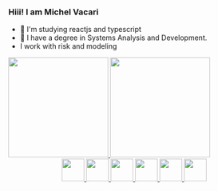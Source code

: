 ### Hiii! I am Michel Vacari 



- 📘 I'm studying reactjs and typescript
- 🚀 I have a degree in Systems Analysis and Development.
- I work with risk and modeling

<div>
  <a href="https://www.linkedin.com/in/michelvacari/">
  <img height="200em" src="https://github-readme-stats.vercel.app/api?username=michelvacari&show_icons=true&theme=tokyonight&iclude_all_commits=true&count_private=true"/>
  <img height="200em" src="https://github-readme-stats.vercel.app/api/top-langs/?username=michelvacari&show_icons=true&theme=tokyonight&in"/>
</div>

<div align="center">
  <!-- Linguagens e ferramentas principais -->
  <img height="45em" src="https://cdn.jsdelivr.net/gh/devicons/devicon/icons/python/python-original-wordmark.svg" />
  <img height="45em" src="https://cdn.jsdelivr.net/gh/devicons/devicon/icons/r/r-original.svg" />
  <img height="45em" src="https://cdn.jsdelivr.net/gh/devicons/devicon/icons/jupyter/jupyter-original-wordmark.svg" />
  <img height="45em" src="https://cdn.jsdelivr.net/gh/devicons/devicon/icons/mysql/mysql-original-wordmark.svg" />
  <img height="45em" src="https://cdn.jsdelivr.net/gh/devicons/devicon/icons/microsoftsqlserver/microsoftsqlserver-plain-wordmark.svg" />
  <img height="45em" src="https://cdn.jsdelivr.net/gh/devicons/devicon/icons/postgresql/postgresql-original-wordmark.svg" />
</div>

